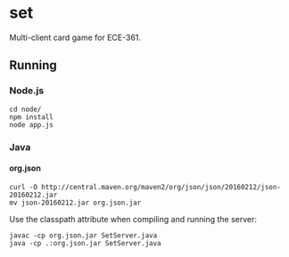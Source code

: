# set
Multi-client card game for ECE-361.

## Running

### Node.js
```
cd node/
npm install
node app.js
```

### Java

#### org.json
```
curl -O http://central.maven.org/maven2/org/json/json/20160212/json-20160212.jar
mv json-20160212.jar org.json.jar
```
Use the classpath attribute when compiling and running the server:
```
javac -cp org.json.jar SetServer.java
java -cp .:org.json.jar SetServer.java
```
